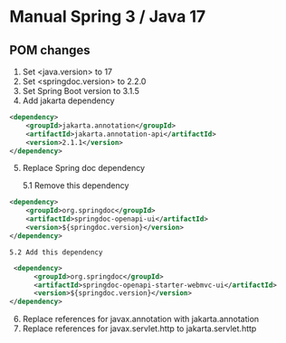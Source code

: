 # Manual Spring 3 / Java 17

## POM changes

1. Set <java.version> to 17
2. Set <springdoc.version> to 2.2.0
3. Set Spring Boot version to 3.1.5
4. Add jakarta dependency
```xml
<dependency>
    <groupId>jakarta.annotation</groupId>
    <artifactId>jakarta.annotation-api</artifactId>
    <version>2.1.1</version>
</dependency>

```

5. Replace Spring doc dependency

    5.1 Remove this dependency

```xml
<dependency>
    <groupId>org.springdoc</groupId>
    <artifactId>springdoc-openapi-ui</artifactId>
    <version>${springdoc.version}</version>
</dependency>
```
    5.2 Add this dependency
```xml
 <dependency>
      <groupId>org.springdoc</groupId>
      <artifactId>springdoc-openapi-starter-webmvc-ui</artifactId>
      <version>${springdoc.version}</version>
</dependency>
```

6. Replace references for javax.annotation with jakarta.annotation
7. Replace references for javax.servlet.http to jakarta.servlet.http